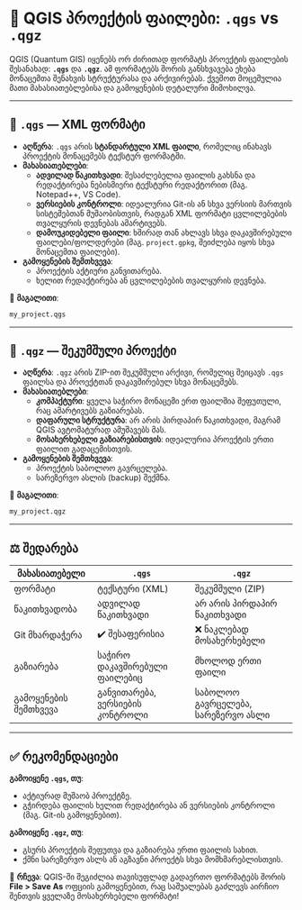 
# 📁 QGIS პროექტის ფაილები: `.qgs` vs `.qgz`

QGIS (Quantum GIS) იყენებს ორ ძირითად ფორმატს პროექტის ფაილების შესანახად: **`.qgs`** და **`.qgz`**. 
ამ ფორმატებს შორის განსხვავება ეხება მონაცემთა შენახვის სტრუქტურასა და არქივირებას. 
ქვემოთ მოცემულია მათი მახასიათებლებისა და გამოყენების დეტალური მიმოხილვა.

---

## 🔹 `.qgs` — XML ფორმატი

- **აღწერა**: `.qgs` არის **სტანდარტული XML ფაილი**, რომელიც ინახავს პროექტის მონაცემებს ტექსტურ ფორმატში.
- **მახასიათებლები**:
  - **ადვილად წაკითხვადი**: შესაძლებელია ფაილის გახსნა და რედაქტირება ნებისმიერი ტექსტური რედაქტორით (მაგ. Notepad++, VS Code).
  - **ვერსიების კონტროლი**: იდეალურია Git-ის ან სხვა ვერსიის მართვის სისტემებთან მუშაობისთვის, რადგან XML ფორმატი ცვლილებების თვალყურის დევნებას ამარტივებს.
  - **დამოუკიდებელი ფაილი**: ხშირად თან ახლავს სხვა დაკავშირებული ფაილები/ფოლდერები (მაგ. `project.gpkg`, შეიძლება იყოს სხვა მონაცემთა ფაილები).
- **გამოყენების შემთხვევა**:
  - პროექტის აქტიური განვითარება.
  - ხელით რედაქტირება ან ცვლილებების თვალყურის დევნება.

📌 **მაგალითი**:
```bash
my_project.qgs
```

---

## 🔹 `.qgz` — შეკუმშული პროექტი

- **აღწერა**: `.qgz` არის ZIP-ით შეკუმშული არქივი, რომელიც შეიცავს `.qgs` ფაილსა და პროექტთან დაკავშირებულ სხვა მონაცემებს.
- **მახასიათებლები**:
  - **კომპაქტური**: ყველა საჭირო მონაცემი ერთ ფაილშია შეფუთული, რაც ამარტივებს გაზიარებას.
  - **დაფარული სტრუქტურა**: არ არის პირდაპირ წაკითხვადი, მაგრამ QGIS ავტომატურად ამუშავებს მას.
  - **მოსახერხებელი გაზიარებისთვის**: იდეალურია პროექტის ერთი ფაილით გადაცემისთვის.
- **გამოყენების შემთხვევა**:
  - პროექტის საბოლოო გავრცელება.
  - სარეზერვო ასლის (backup) შექმნა.

📌 **მაგალითი**:
```bash
my_project.qgz
```

---

## ⚖️ შედარება

| მახასიათებელი           | `.qgs`                | `.qgz`                       |
|------------------------|-----------------------|------------------------------|
| ფორმატი                | ტექსტური (XML)        | შეკუმშული (ZIP)              |
| წაკითხვადობა           | ადვილად წაკითხვადი    | არ არის პირდაპირ წაკითხვადი |
| Git მხარდაჭერა         | ✔️ შესაფერისია         | ❌ ნაკლებად მოსახერხებელი     |
| გაზიარება              | საჭირო დაკავშირებული ფაილებიც | მხოლოდ ერთი ფაილი       |
| გამოყენების შემთხვევა   | განვითარება, ვერსიების კონტროლი | საბოლოო გავრცელება, სარეზერვო ასლი |

---

## ✅ რეკომენდაციები

**გამოიყენე `.qgs`, თუ**:
- აქტიურად მუშაობ პროექტზე.
- გჭირდება ფაილის ხელით რედაქტირება ან ვერსიების კონტროლი (მაგ. Git-ის გამოყენებით).

**გამოიყენე `.qgz`, თუ**:
- გსურს პროექტის შეფუთვა და გაზიარება ერთი ფაილის სახით.
- ქმნი სარეზერვო ასლს ან აგზავნი პროექტს სხვა მომხმარებლისთვის.

📌 **რჩევა**: QGIS-ში შეგიძლია თავისუფლად გადაერთო ფორმატებს შორის **File > Save As** ოფციის გამოყენებით, 
რაც საშუალებას გაძლევს აირჩიო შენთვის ყველაზე მოსახერხებელი ფორმატი!

